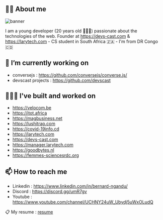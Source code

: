 ## ✌🏽 About me

![banner](https://github.com/bernard-ng/bernard-ng/blob/master/assets/ng-banner.png)

I am a young developer (20 years old 💁🏾‍♂️) passionate about the technologies of the web.
Founder at https://devs-cast.com & https://larytech.com - CS student in South Africa 🇿🇦 - I'm from DR Congo 🇨🇩


## 🔭 I’m currently working on 
- conversejs : https://github.com/conversejs/converse.js/
- devscast projects : https://github.com/devscast


## 👨🏽‍🔧 I've built and worked on
- https://velocom.be
- https://itot.africa
- https://magbusiness.net
- https://lushitrap.com
- https://covid-19info.cd
- https://larytech.com
- https://devs-cast.com
- https://manager.larytech.com
- https://goodbytes.nl
- https://femmes-sciencesrdc.org


## 📫 How to reach me
- Linkedin : https://www.linkedin.com/in/bernard-ngandu/
- Discord : https://discord.gg/umR7gv
- Youtube : https://www.youtube.com/channel/UCHNY24uW_Ubydj5uWxOLudQ

📋 My resume : [resume](https://github.com/bernard-ng/bernard-ng/blob/master/assets)

